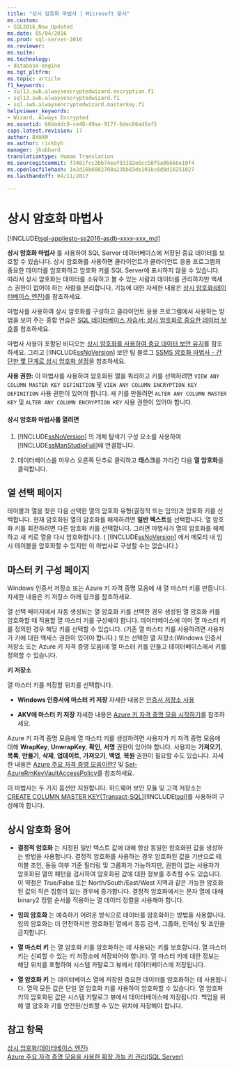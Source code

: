 ```yaml
---
title: "상시 암호화 마법사 | Microsoft 문서"
ms.custom:
- SQL2016_New_Updated
ms.date: 05/04/2016
ms.prod: sql-server-2016
ms.reviewer: 
ms.suite: 
ms.technology:
- database-engine
ms.tgt_pltfrm: 
ms.topic: article
f1_keywords:
- sql13.swb.alwaysencryptedwizard.encryption.f1
- sql13.swb.alwaysencryptedwizard.f1
- sql.swb.alwaysencryptedwizard.masterkey.f1
helpviewer_keywords:
- Wizard, Always Encrypted
ms.assetid: 68daddc9-ce48-49aa-917f-6dec86ad5af5
caps.latest.revision: 17
author: BYHAM
ms.author: rickbyh
manager: jhubbard
translationtype: Human Translation
ms.sourcegitcommit: f3481fcc2bb74eaf93182e6cc58f5a06666e10f4
ms.openlocfilehash: 1e2d16b6082708a23bb83de101bc6d8d16251027
ms.lasthandoff: 04/11/2017

---
```

# <a name="always-encrypted-wizard"></a>상시 암호화 마법사
[!INCLUDE[tsql-appliesto-ss2016-asdb-xxxx-xxx_md](../../../includes/tsql-appliesto-ss2016-asdb-xxxx-xxx-md.md)]

  **상시 암호화 마법사** 를 사용하여 SQL Server 데이터베이스에 저장된 중요 데이터를 보호할 수 있습니다. 상시 암호화를 사용하면 클라이언트가 클라이언트 응용 프로그램의 중요한 데이터를 암호화하고 암호화 키를 SQL Server에 표시하지 않을 수 있습니다. 따라서 상시 암호화는 데이터를 소유하고 볼 수 있는 사람과 데이터를 관리하지만 액세스 권한이 없어야 하는 사람을 분리합니다.  기능에 대한 자세한 내용은 [상시 암호화&#40;데이터베이스 엔진&#41;](../../../relational-databases/security/encryption/always-encrypted-database-engine.md)를 참조하세요.  
  
 마법사를 사용하여 상시 암호화를 구성하고 클라이언트 응용 프로그램에서 사용하는 방법을 보여 주는 종합 연습은 [SQL 데이터베이스 자습서: 상시 암호화로 중요한 데이터 보호](https://azure.microsoft.com/documentation/articles/sql-database-always-encrypted/)를 참조하세요.  
  
 마법사 사용이 포함된 비디오는 [상시 암호화를 사용하여 중요 데이터 보안 유지](https://channel9.msdn.com/events/DataDriven/SQLServer2016/AlwaysEncrypted)를 참조하세요. 그리고 [!INCLUDE[ssNoVersion](../../../includes/ssnoversion-md.md)] 보안 팀 블로그 [SSMS 암호화 마법사 - 간단한 몇 단계로 상시 암호화 설정](http://blogs.msdn.com/b/sqlsecurity/archive/2015/11/01/ssms-encryption-wizard-enabling-always-encrypted-made-easy.aspx)을 참조하세요.  
  
 **사용 권한:** 이 마법사를 사용하여 암호화된 열을 쿼리하고 키를 선택하려면 `VIEW ANY COLUMN MASTER KEY DEFINITION` 및 `VIEW ANY COLUMN ENCRYPTION KEY DEFINITION` 사용 권한이 있어야 합니다. 새 키를 만들려면 `ALTER ANY COLUMN MASTER KEY` 및 `ALTER ANY COLUMN ENCRYPTION KEY` 사용 권한이 있어야 합니다.  
  
#### <a name="to-open-the-always-encrypted-wizard"></a>상시 암호화 마법사를 열려면  
  
1.  [!INCLUDE[ssNoVersion](../../../includes/ssnoversion-md.md)] 의 개체 탐색기 구성 요소를 사용하여 [!INCLUDE[ssManStudioFull](../../../includes/ssmanstudiofull-md.md)]에 연결합니다.  
  
2.  데이터베이스를 마우스 오른쪽 단추로 클릭하고 **태스크**를 가리킨 다음 **열 암호화**를 클릭합니다.  
  
## <a name="column-selection-page"></a>열 선택 페이지  
 테이블과 열을 찾은 다음 선택한 열의 암호화 유형(결정적 또는 임의)과 암호화 키를 선택합니다. 현재 암호화된 열의 암호화를 해제하려면 **일반 텍스트**를 선택합니다. 열 암호화 키를 회전하려면 다른 암호화 키를 선택합니다. 그러면 마법사가 열의 암호화를 해제하고 새 키로 열을 다시 암호화합니다. ( [!INCLUDE[ssNoVersion](../../../includes/ssnoversion-md.md)] 에서 메모리 내 임시 테이블을 암호화할 수 있지만 이 마법사로 구성할 수는 없습니다.)  
  
## <a name="master-key-configuration-page"></a>마스터 키 구성 페이지  
 Windows 인증서 저장소 또는 Azure 키 자격 증명 모음에 새 열 마스터 키를 만듭니다. 자세한 내용은 키 저장소 아래 링크를 참조하세요.  
  
 열 선택 페이지에서 자동 생성되는 열 암호화 키를 선택한 경우 생성된 열 암호화 키를 암호화할 때 적용할 열 마스터 키를 구성해야 합니다. 데이터베이스에 이미 열 마스터 키를 정의한 경우 해당 키를 선택할 수 있습니다. (기존 열 마스터 키를 사용하려면 사용자가 키에 대한 액세스 권한이 있어야 합니다.) 또는 선택한 열 저장소(Windows 인증서 저장소 또는 Azure 키 자격 증명 모음)에 열 마스터 키를 만들고 데이터베이스에서 키를 정의할 수 있습니다.  
  
 **키 저장소**  
  
 열 마스터 키를 저장할 위치를 선택합니다.  
  
-   **Windows 인증서에 마스터 키 저장** 자세한 내용은 [인증서 저장소 사용](https://msdn.microsoft.com/library/windows/desktop/aa388160.aspx)  
  
-   **AKV에 마스터 키 저장** 자세한 내용은 [Azure 키 자격 증명 모음 시작하기](https://azure.microsoft.com/documentation/articles/key-vault-get-started/)를 참조하세요.  
  
 Azure 키 자격 증명 모음에 열 마스터 키를 생성하려면 사용자가 키 자격 증명 모음에 대해 **WrapKey**, **UnwrapKey**, **확인**, **서명** 권한이 있어야 합니다. 사용자는 **가져오기**, **목록**, **만들기**, **삭제**, **업데이트**, **가져오기**, **백업**, **복원** 권한이 필요할 수도 있습니다. 자세한 내용은 [Azure 주요 자격 증명 모음이란?](https://azure.microsoft.com/documentation/articles/key-vault-whatis/) 및   [Set-AzureRmKeyVaultAccessPolicy](https://msdn.microsoft.com/library/mt603625.aspx)를 참조하세요.  
  
 이 마법사는 두 가지 옵션만 지원합니다. 하드웨어 보안 모듈 및 고객 저장소는 [CREATE COLUMN MASTER KEY&#40;Transact-SQL&#41;](../../../t-sql/statements/create-column-master-key-transact-sql.md)[!INCLUDE[tsql](../../../includes/tsql-md.md)]를 사용하여 구성해야 합니다.  
  
## <a name="always-encrypted-terms"></a>상시 암호화 용어  
  
-   **결정적 암호화** 는 지정된 일반 텍스트 값에 대해 항상 동일한 암호화된 값을 생성하는 방법을 사용합니다. 결정적 암호화를 사용하는 경우 암호화된 값을 기반으로 테이블 조인, 동등 여부 기준 필터링 및 그룹화가 가능하지만, 권한이 없는 사용자가 암호화된 열의 패턴을 검사하여 암호화된 값에 대한 정보를 추측할 수도 있습니다. 이 약점은 True/False 또는 North/South/East/West 지역과 같은 가능한 암호화된 값의 작은 집합이 있는 경우에 증가합니다. 결정적 암호화에서는 문자 열에 대해 binary2 정렬 순서를 적용하는 열 데이터 정렬을 사용해야 합니다.  
  
-   **임의 암호화** 는 예측하기 어려운 방식으로 데이터를 암호화하는 방법을 사용합니다. 임의 암호화는 더 안전하지만 암호화된 열에서 동등 검색, 그룹화, 인덱싱 및 조인을 금지합니다.  
  
-   **열 마스터 키** 는 열 암호화 키를 암호화하는 데 사용되는 키를 보호합니다. 열 마스터 키는 신뢰할 수 있는 키 저장소에 저장되어야 합니다. 열 마스터 키에 대한 정보는 해당 위치를 포함하여 시스템 카탈로그 뷰에서 데이터베이스에 저장됩니다.  
  
-   **열 암호화 키** 는 데이터베이스 열에 저장된 중요한 데이터를 암호화하는 데 사용됩니다. 열의 모든 값은 단일 열 암호화 키를 사용하여 암호화할 수 있습니다. 열 암호화 키의 암호화된 값은 시스템 카탈로그 뷰에서 데이터베이스에 저장됩니다. 백업을 위해 열 암호화 키를 안전한/신뢰할 수 있는 위치에 저장해야 합니다.  
  
## <a name="see-also"></a>참고 항목  
 [상시 암호화&#40;데이터베이스 엔진&#41;](../../../relational-databases/security/encryption/always-encrypted-database-engine.md)   
 [Azure 주요 자격 증명 모음을 사용한 확장 가능 키 관리&#40;SQL Server&#41;](../../../relational-databases/security/encryption/extensible-key-management-using-azure-key-vault-sql-server.md)  
  
  

